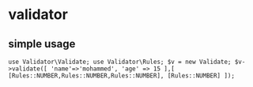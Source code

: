 # validator

## simple usage
`use Validator\Validate;
use Validator\Rules;
$v = new Validate;
$v->validate([
    'name'=>'mohammed',
    'age' => 15
    ],[
        [Rules::NUMBER,Rules::NUMBER,Rules::NUMBER],
        [Rules::NUMBER]
    ]);`
